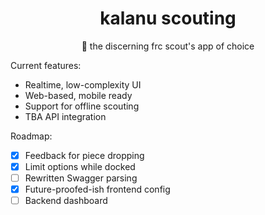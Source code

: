 <h1 align="center">kalanu scouting</h1>
<p align="center">🔎 the discerning frc scout's app of choice</p>

Current features:

-   Realtime, low-complexity UI
-   Web-based, mobile ready
-   Support for offline scouting
-   TBA API integration

Roadmap:

-   [x] Feedback for piece dropping
-   [x] Limit options while docked
-   [ ] Rewritten Swagger parsing
-   [x] Future-proofed-ish frontend config
-   [ ] Backend dashboard
